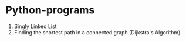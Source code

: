 # Python-programs
1. Singly Linked List
2. Finding the shortest path in a connected graph (Dijkstra's Algorithm)
